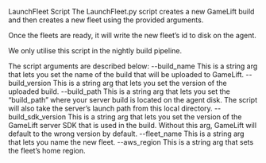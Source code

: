 LaunchFleet Script
The LaunchFleet.py script creates a new GameLift build and then creates a new fleet using the provided arguments. 

Once the fleets are ready, it will write the new fleet’s id to disk on the agent. 

We only utilise this script in the nightly build pipeline. 

The script arguments are described below:
--build_name
This is a string arg that lets you set the name of the build that will be uploaded to GameLift.
--build_version
This is a string arg that lets you set the version of the uploaded build.
--build_path
This is a string arg that lets you set the “build_path” where your server build is located on the agent disk. The script will also take the server’s launch path from this local directory.
--build_sdk_version
This is a string arg that lets you set the version of the GameLift server SDK that is used in the build. Without this arg, GameLift will default to the wrong version by default.
--fleet_name
This is a string arg that lets you name the new fleet.
--aws_region
This is a string arg that sets the fleet’s home region.
